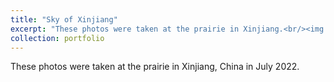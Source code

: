```yaml
---
title: "Sky of Xinjiang"
excerpt: "These photos were taken at the prairie in Xinjiang.<br/><img src='/images/3.jpg'><br/><br/><img src='/images/5.jpg'><br/><br/><img src='/images/23.jpg'>"
collection: portfolio
---
```


These photos were taken at the prairie in Xinjiang, China in July 2022.
